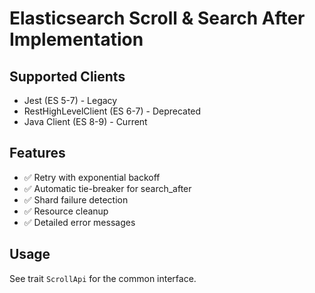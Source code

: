 # Elasticsearch Scroll & Search After Implementation

## Supported Clients
- Jest (ES 5-7) - Legacy
- RestHighLevelClient (ES 6-7) - Deprecated
- Java Client (ES 8-9) - Current

## Features
- ✅ Retry with exponential backoff
- ✅ Automatic tie-breaker for search_after
- ✅ Shard failure detection
- ✅ Resource cleanup
- ✅ Detailed error messages

## Usage
See trait `ScrollApi` for the common interface.